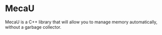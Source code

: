 # MecaU
MecaU is a C++ library that will allow you to manage memory automatically, without a garbage collector.
